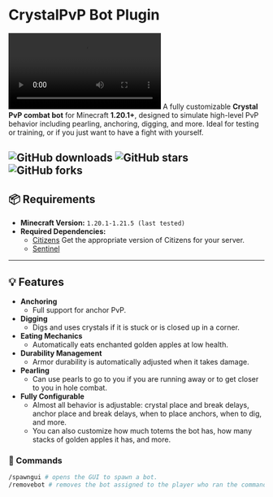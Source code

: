 # CrystalPvP Bot Plugin
![Demonstration](https://github.com/trxshonzaza/CrystalBot/raw/refs/heads/main/2025_07_25_18_05_19%20-%20Trim.mp4)
A fully customizable **Crystal PvP combat bot** for Minecraft **1.20.1+**, designed to simulate high-level PvP behavior including pearling, anchoring, digging, and more. Ideal for testing or training, or if you just want to have a fight with yourself.

![GitHub downloads](https://img.shields.io/github/downloads/trxshonzaza/CrystalBot/total?label=Downloads) ![GitHub stars](https://img.shields.io/github/stars/trxshonzaza/CrystalBot?style=social) ![GitHub forks](https://img.shields.io/github/forks/trxshonzaza/CrystalBot?style=social)
---

## 📦 Requirements

- **Minecraft Version:** `1.20.1-1.21.5 (last tested)`
- **Required Dependencies:**
  - [Citizens](https://www.spigotmc.org/resources/citizens.13811/) Get the appropriate version of Citizens for your server.
  - [Sentinel](https://www.spigotmc.org/resources/sentinel.22017/)

---

## 💡 Features

- **Anchoring**
  - Full support for anchor PvP.
- **Digging**
  - Digs and uses crystals if it is stuck or is closed up in a corner.
- **Eating Mechanics**
  - Automatically eats enchanted golden apples at low health.
- **Durability Management**
  - Armor durability is automatically adjusted when it takes damage.
- **Pearling**
  - Can use pearls to go to you if you are running away or to get closer to you in hole combat.
- **Fully Configurable**
  - Almost all behavior is adjustable: crystal place and break delays, anchor place and break delays, when to place anchors, when to dig, and more.
  - You can also customize how much totems the bot has, how many stacks of golden apples it has, and more.

### 💬 Commands

```bash
/spawngui # opens the GUI to spawn a bot.
/removebot # removes the bot assigned to the player who ran the command.
